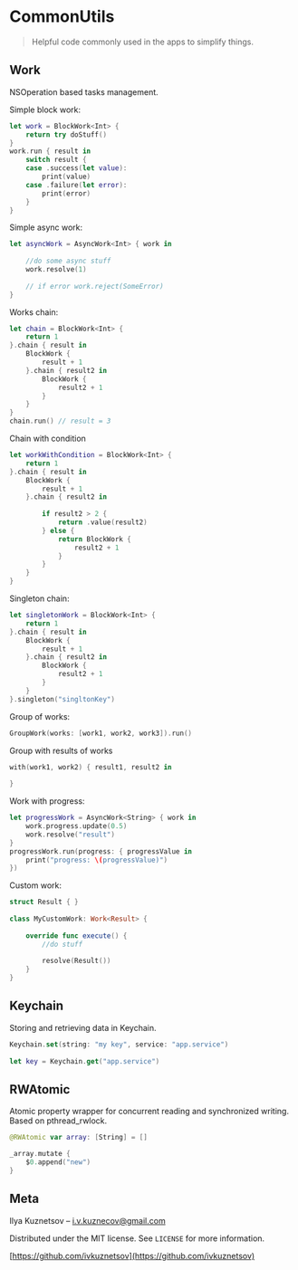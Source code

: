 # CommonUtils
> Helpful code commonly used in the apps to simplify things.

## Work

NSOperation based tasks management.

Simple block work:

```swift
let work = BlockWork<Int> {
    return try doStuff()
}
work.run { result in
    switch result {
    case .success(let value):
        print(value)
    case .failure(let error):
        print(error)
    }
}
```

Simple async work:

```swift
let asyncWork = AsyncWork<Int> { work in
    
    //do some async stuff
    work.resolve(1)
    
    // if error work.reject(SomeError)
}
```

Works chain:

```swift
let chain = BlockWork<Int> {
    return 1
}.chain { result in
    BlockWork {
        result + 1
    }.chain { result2 in
        BlockWork {
            result2 + 1
        }
    }
}
chain.run() // result = 3
```

Chain with condition

```swift
let workWithCondition = BlockWork<Int> {
    return 1
}.chain { result in
    BlockWork {
        result + 1
    }.chain { result2 in
        
        if result2 > 2 {
            return .value(result2)
        } else {
            return BlockWork {
                result2 + 1
            }
        }
    }
}
```

Singleton chain:

```swift
let singletonWork = BlockWork<Int> {
    return 1
}.chain { result in
    BlockWork {
        result + 1
    }.chain { result2 in
        BlockWork {
            result2 + 1
        }
    }
}.singleton("singltonKey")
```

Group of works:

```swift
GroupWork(works: [work1, work2, work3]).run()
```

Group with results of works
```swift
with(work1, work2) { result1, result2 in
    
}
```

Work with progress:

```swift
let progressWork = AsyncWork<String> { work in
    work.progress.update(0.5)
    work.resolve("result")
}
progressWork.run(progress: { progressValue in
    print("progress: \(progressValue)")
})
```

Custom work:
    
```swift
struct Result { }
    
class MyCustomWork: Work<Result> {
        
    override func execute() {
        //do stuff
        
        resolve(Result())
    }
}
```

## Keychain

Storing and retrieving data in Keychain.

```swift
Keychain.set(string: "my key", service: "app.service")
        
let key = Keychain.get("app.service")
```

## RWAtomic

Atomic property wrapper for concurrent reading and synchronized writing. Based on pthread_rwlock.

```swift
@RWAtomic var array: [String] = []

_array.mutate {
    $0.append("new")
}
```

## Meta

Ilya Kuznetsov – i.v.kuznecov@gmail.com

Distributed under the MIT license. See ``LICENSE`` for more information.

[https://github.com/ivkuznetsov](https://github.com/ivkuznetsov)
